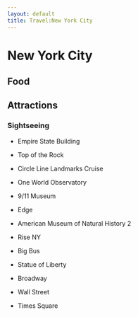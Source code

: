 ```yaml
---
layout: default
title: Travel:New York City
---
```

# New York City
## Food
## Attractions
### Sightseeing
- Empire State Building
- Top of the Rock
- Circle Line Landmarks Cruise
- One World Observatory
- 9/11 Museum
- Edge
- American Museum of Natural History 2
- Rise NY
- Big Bus

- Statue of Liberty
- Broadway
- Wall Street
- Times Square
### 
